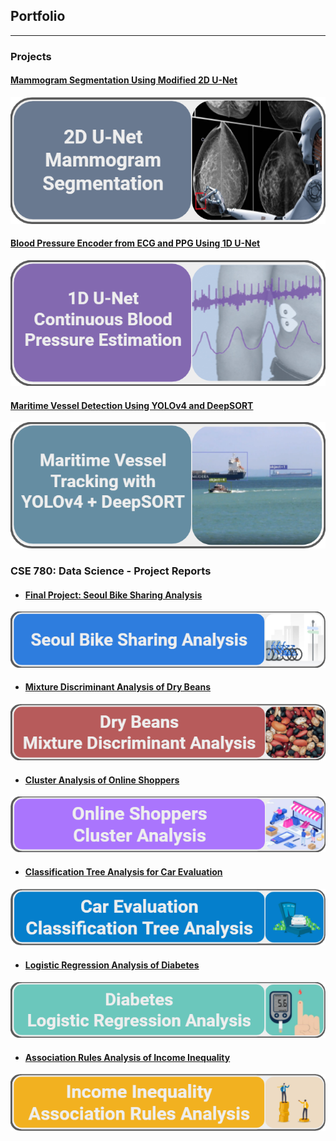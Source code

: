 ## Portfolio

---

### Projects 

#### [Mammogram Segmentation Using Modified 2D U-Net](/Segmentation_DDSM.html)
[<img src="images/Mamo.png?raw=true"/>](/Segmentation_DDSM.html)

#### [Blood Pressure Encoder from ECG and PPG Using 1D U-Net](/BPUnet.md)
[<img src="images/BP.png?raw=true"/>](/BPUnet.md)

#### [Maritime Vessel Detection Using YOLOv4 and DeepSORT](/BoatID.md)
[<img src="images/BoatID.png?raw=true"/>](/BoatID.md)

<!---
---
[Project 2 Title](/pdf/sample_presentation.pdf)
<img src="images/dummy_thumbnail.jpg?raw=true"/>

---
[Project 3 Title](http://example.com/)
<img src="images/dummy_thumbnail.jpg?raw=true"/>

---

--->

### CSE 780: Data Science - Project Reports

- #### [Final Project: Seoul Bike Sharing Analysis](/pdf/CSE780/CSE780_Final_Project.pdf)
[<img src="images/Bike.png?raw=true"/>](/pdf/CSE780/CSE780_Final_Project.pdf)
- #### [Mixture Discriminant Analysis of Dry Beans](/pdf/CSE780/CSE780_Assignment_5.pdf)
[<img src="images/Bean.png?raw=true"/>](/pdf/CSE780/CSE780_Assignment_5.pdf)
- #### [Cluster Analysis of Online Shoppers](/pdf/CSE780/CSE780_Assignment_4.pdf)
[<img src="images/Shop.png?raw=true"/>](/pdf/CSE780/CSE780_Assignment_4.pdf)
- #### [Classification Tree Analysis for Car Evaluation](/pdf/CSE780/CSE780_Assignment_3.pdf)
[<img src="images/Car.png?raw=true"/>](/pdf/CSE780/CSE780_Assignment_3.pdf)
- #### [Logistic Regression Analysis of Diabetes](/pdf/CSE780/CSE780_Assignment_2.pdf)
[<img src="images/Diabetes.png?raw=true"/>](/pdf/CSE780/CSE780_Assignment_2.pdf)
- #### [Association Rules Analysis of Income Inequality](/pdf/CSE780/CSE780_Assignment_1.pdf)
[<img src="images/Income.png?raw=true"/>](/pdf/CSE780/CSE780_Assignment_1.pdf)
